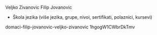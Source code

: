 Veljko Zivanovic 
Filip Jovanovic

* Škola jezika (više jezika, grupe, nivoi, sertifikati, polaznici, kursevi)

domaci-filip-jovanovic-veljko-zivanovic
1hgogW1CWbrDkTmv

